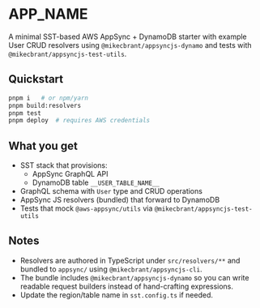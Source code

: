 # **APP_NAME**

A minimal SST-based AWS AppSync + DynamoDB starter with example User CRUD resolvers using `@mikecbrant/appsyncjs-dynamo` and tests with `@mikecbrant/appsyncjs-test-utils`.

## Quickstart

```bash
pnpm i   # or npm/yarn
pnpm build:resolvers
pnpm test
pnpm deploy  # requires AWS credentials
```

## What you get

- SST stack that provisions:
  - AppSync GraphQL API
  - DynamoDB table `__USER_TABLE_NAME__`
- GraphQL schema with `User` type and CRUD operations
- AppSync JS resolvers (bundled) that forward to DynamoDB
- Tests that mock `@aws-appsync/utils` via `@mikecbrant/appsyncjs-test-utils`

## Notes

- Resolvers are authored in TypeScript under `src/resolvers/**` and bundled to `appsync/` using `@mikecbrant/appsyncjs-cli`.
- The bundle includes `@mikecbrant/appsyncjs-dynamo` so you can write readable request builders instead of hand-crafting expressions.
- Update the region/table name in `sst.config.ts` if needed.
